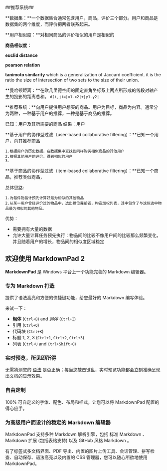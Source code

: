 ##推荐系统##

**数据集：**一个数据集合通常包含用户，商品，评价三个部分。用户和商品是数据集的两个维度，而评价把两者联系起来。

**用户相似度：**对相同商品的评价相似的用户是相似的

**商品相似度：**

**euclid distance**

**pearson relation**

**tanimoto similarity** which is a generalization of Jaccard coefficient. it is the ratio the size of intersection of two sets to the size of their union.

**曼哈顿距离：**在欧几里德空间的固定直角坐标系上两点所形成的线段对轴产生的投影的距离总和。
                           `d(i,j)=|x1-x2|+|y1-y2|`

**推荐系统：**向用户提供用户想买的商品。用户为目标，商品为内容。通常分为两种，一种基于用户的推荐，一种是基于商品的推荐。

已知：用户及其所需要的商品
结果：用户

**基于用户的协作型过滤（user-based collaborative filtering）：**已知一个用户，向其推荐商品

	1.根据用户的历史数据，在数据集中查找到同样购买相似商品的其他用户
	2.根据其他用户的评价，得到相似的用户
	3.
	

**基于商品的协作型过滤（item-based collaborative filtering）：**已知一个商品，推荐类似商品，

总体思路:

    1.为每件物品计预先计算好最为相似的其他物品
    2.从某一用户曾经评价过的物品中，选出排位靠前者，构造加权列表，其中包含了与这些选中物品最为相似的其他物品。

优势：

- 需要拥有大量的数据
- 允许大量计算任务预先执行：物品间的比较不像用户间的比较那么频繁变化，并且随着用户的增长，物品间的相似度区域稳定


## 欢迎使用 MarkdownPad 2 ##

**MarkdownPad** 是 Windows 平台上一个功能完善的 Markdown 编辑器。

### 专为 Markdown 打造 ###

提供了语法高亮和方便的快捷键功能，给您最好的 Markdown 编写体验。

来试一下：

- **粗体** (`Ctrl+B`) and *斜体* (`Ctrl+I`)
- 引用 (`Ctrl+Q`)
- 代码块 (`Ctrl+K`)
- 标题 1, 2, 3 (`Ctrl+1`, `Ctrl+2`, `Ctrl+3`)
- 列表 (`Ctrl+U` and `Ctrl+Shift+O`)

### 实时预览，所见即所得 ###

无需猜测您的 [语法](http://markdownpad.com) 是否正确；每当您敲击键盘，实时预览功能都会立刻准确呈现出文档的显示效果。

### 自由定制 ###
 
100% 可自定义的字体、配色、布局和样式，让您可以将 MarkdownPad 配置的得心应手。

### 为高级用户而设计的稳定的 Markdown 编辑器 ###
 
 MarkdownPad 支持多种 Markdown 解析引擎，包括 标准 Markdown 、 Markdown 扩展 (包括表格支持) 以及 GitHub 风格 Markdown 。
 
 有了标签式多文档界面、PDF 导出、内置的图片上传工具、会话管理、拼写检查、自动保存、语法高亮以及内置的 CSS 管理器，您可以随心所欲地使用 MarkdownPad。
